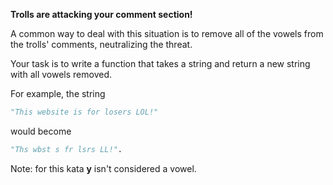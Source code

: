 **Trolls are attacking your comment section!**

A common way to deal with this situation is to remove all of the vowels from the trolls' comments, neutralizing the threat.

Your task is to write a function that takes a string and return a new string with all vowels removed.

For example, the string

```python
"This website is for losers LOL!"
```

would become

```python
"Ths wbst s fr lsrs LL!".
```

Note: for this kata **y** isn't considered a vowel.
